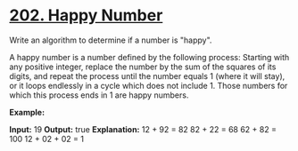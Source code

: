 # [202. Happy Number](https://leetcode.com/problems/happy-number/)

Write an algorithm to determine if a number is "happy".

A happy number is a number defined by the following process: Starting with any positive integer, replace the number by the sum of the squares of its digits, and repeat the process until the number equals 1 (where it will stay), or it loops endlessly in a cycle which does not include 1. Those numbers for which this process ends in 1 are happy numbers.

**Example:**

**Input:** 19
**Output:** true
**Explanation:** 12 + 92 = 82
82 + 22 = 68
62 + 82 = 100
12 + 02 + 02 = 1
